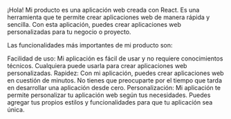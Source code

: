 ¡Hola! Mi producto es una aplicación web creada con React. Es una herramienta que te permite crear aplicaciones web de manera rápida y sencilla. Con esta aplicación, puedes crear aplicaciones web personalizadas para tu negocio o proyecto.

Las funcionalidades más importantes de mi producto son:

Facilidad de uso: Mi aplicación es fácil de usar y no requiere conocimientos técnicos. Cualquiera puede usarla para crear aplicaciones web personalizadas.
Rapidez: Con mi aplicación, puedes crear aplicaciones web en cuestión de minutos. No tienes que preocuparte por el tiempo que tarda en desarrollar una aplicación desde cero.
Personalización: Mi aplicación te permite personalizar tu aplicación web según tus necesidades. Puedes agregar tus propios estilos y funcionalidades para que tu aplicación sea única.
